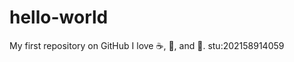 # hello-world
My first repository on GitHub
I love :coffee:, :pizza:, and :dancer:.
stu:202158914059
